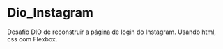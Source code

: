 # Dio_Instagram
Desafio DIO de reconstruir a página de login do Instagram. Usando html, css com Flexbox.
